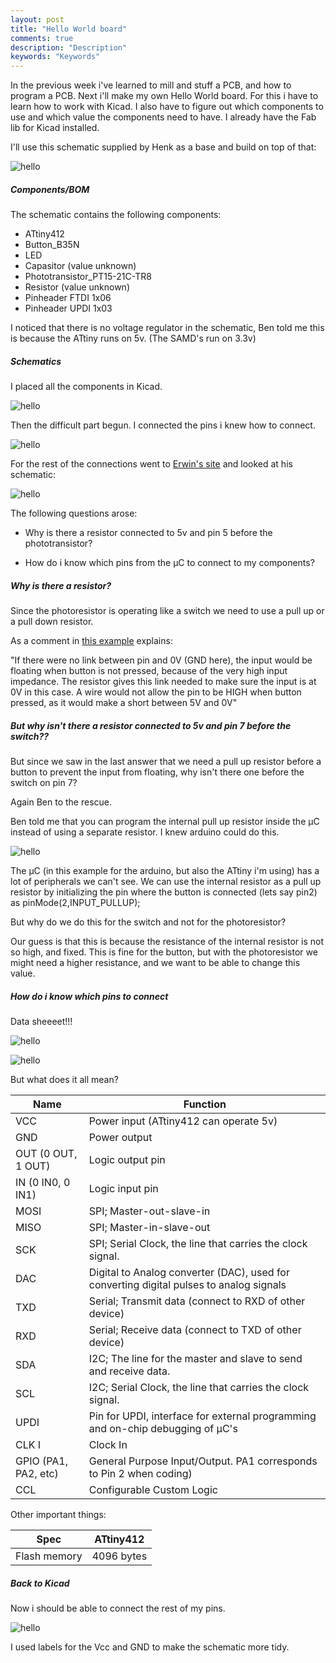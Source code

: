 ```yaml
---
layout: post
title: "Hello World board"
comments: true
description: "Description"
keywords: "Keywords"
---
```


In the previous week i've learned to mill and stuff a PCB, and how to program a PCB. Next i'll make my own Hello World board. For this i have to learn how to work with Kicad. I also have to figure out which components to use and which value the components need to have. I already have the Fab lib for Kicad installed.

I'll use this schematic supplied by Henk as a base and build on top of that:

![hello](/assets/images/2022-05-23-hello-world/hello01.png)

##### Components/BOM

The schematic contains the following components:

- ATtiny412
- Button_B35N
- LED 
- Capasitor (value unknown)
- Phototransistor_PT15-21C-TR8
- Resistor (value unknown)
- Pinheader FTDI 1x06
- Pinheader UPDI 1x03

I noticed that there is no voltage regulator in the schematic, Ben told me this is because the ATtiny runs on 5v. (The SAMD's run on 3.3v)

##### Schematics

I placed all the components in Kicad.

![hello](/assets/images/2022-05-23-hello-world/hello02.png)

Then the difficult part begun. I connected the pins i knew how to connect. 

![hello](/assets/images/2022-05-23-hello-world/hello03.png)

For the rest of the connections went to [Erwin's site](https://fabacademy.org/2021/labs/waag/students/kooi-erwin/report/week_06/) and looked at his schematic:

![hello](/assets/images/2022-05-23-hello-world/hello04.png)

The following questions arose:

- Why is there a resistor connected to 5v and pin 5 before the phototransistor?

- How do i know which pins from the µC to connect to my components?

##### Why is there a resistor?

Since the photoresistor is operating like a switch we need to use a pull up or a pull down resistor. 

As a comment in [this example](https://forum.arduino.cc/t/why-do-i-need-a-pull-down-resistor-in-the-button-example/364688) explains: 

"If there were no link between pin and 0V (GND here), the input would be floating when button is not pressed, because of the very high input impedance. The resistor gives this link needed to make sure the input is at 0V in this case. A wire would not allow the pin to be HIGH when button pressed, as it would make a short between 5V and 0V"

##### But why isn't there a resistor connected to 5v and pin 7 before the switch??

But since we saw in the last answer that we need a pull up resistor before a button to prevent the input from floating, why isn't there one before the switch on pin 7?

Again Ben to the rescue.

Ben told me that you can program the internal pull up resistor inside the µC instead of using a separate resistor. I knew arduino could do this. 

![hello](/assets/images/2022-05-23-hello-world/hello07.jpg)

The µC (in this example for the arduino, but also the ATtiny i'm using) has a lot of peripherals we can't see. We can use the internal resistor as a pull up resistor by initializing the pin where the button is connected (lets say pin2) as pinMode(2,INPUT_PULLUP);

But why do we do this for the switch and not for the photoresistor? 

Our guess is that this is because the resistance of the internal resistor is not so high, and fixed. This is fine for the button, but with the photoresistor we might need a higher resistance, and we want to be able to change this value. 

##### How do i know which pins to connect

Data sheeeet!!! 

![hello](/assets/images/2022-05-23-hello-world/hello06.jpg)

![hello](/assets/images/2022-05-23-hello-world/hello05.jpg)

But what does it all mean?

Name | Function 
--- | --- 
VCC | Power input (ATtiny412 can operate 5v)
GND | Power output
OUT (0 OUT, 1 OUT) | Logic output pin
IN (0 IN0, 0 IN1) | Logic input pin
MOSI | SPI; Master-out-slave-in
MISO | SPI; Master-in-slave-out
SCK | SPI; Serial Clock, the line that carries the clock signal.
DAC | Digital to Analog converter (DAC), used for converting digital pulses to analog signals
TXD | Serial; Transmit data (connect to RXD of other device)
RXD | Serial; Receive data (connect to TXD of other device)
SDA | I2C; The line for the master and slave to send and receive data.
SCL | I2C; Serial Clock, the line that carries the clock signal.
UPDI | Pin for UPDI, interface for external programming and on-chip debugging of µC's
CLK I | Clock In
GPIO (PA1, PA2, etc) | General Purpose Input/Output. PA1 corresponds to Pin 2 when coding)
CCL | Configurable Custom Logic

Other important things:

Spec | ATtiny412
--- | ---
Flash memory | 4096 bytes

##### Back to Kicad

Now i should be able to connect the rest of my pins.

![hello](/assets/images/2022-05-23-hello-world/hello08.png)

I used labels for the Vcc and GND to make the schematic more tidy. 


